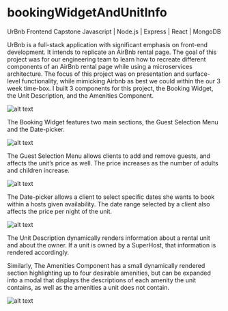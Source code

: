 # bookingWidgetAndUnitInfo
UrBnb Frontend Capstone
Javascript | Node.js | Express | React | MongoDB

UrBnb is a full-stack application with significant emphasis on front-end development. It intends to replicate an AirBnb rental page. The goal of this project was for our engineering team to learn how to recreate different components of an AirBnb rental page while using a microservices architecture. The focus of this project was on presentation and surface-level functionality, while mimicking Airbnb as best we could within the our 3 week time-box. I built 3 components for this project, the Booking Widget, the Unit Description, and the Amenities Component.

![alt text](https://s3.amazonaws.com/coffeegodddfec1/both+components.png)

The Booking Widget features two main sections, the Guest Selection Menu and the Date-picker.

![alt text](https://s3.amazonaws.com/coffeegodddfec1/datepickerHighlight.png)

The Guest Selection Menu allows clients to add and remove guests, and affects the unit’s price as well. The price increases as the number of adults and children increase.

![alt text](https://s3.amazonaws.com/coffeegodddfec1/guestMenu.png)

The Date-picker allows a client to select specific dates she wants to book within a hosts given availability. The date range selected by a client also affects the price per night of the unit.

![alt text](https://s3.amazonaws.com/coffeegodddfec1/datepicker.png)

The Unit Description dynamically renders information about a rental unit and about the owner.
If a unit is owned by a SuperHost, that information is rendered accordingly.

Similarly, The Amenities Component has a small dynamically rendered section highlighting up to four desirable amenities, but can be expanded into a modal that displays the descriptions of each amenity the unit contains, as well as the amenities a unit does not contain.

![alt text](https://s3.amazonaws.com/coffeegodddfec1/amenities.png)

